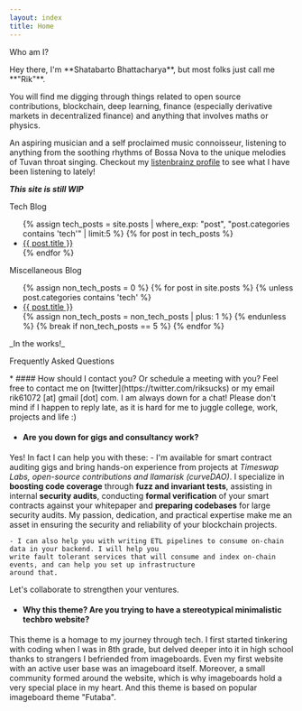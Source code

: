 ```yaml
---
layout: index
title: Home
---
```

<div class="textbox">
  <p class="textbox-bar announce">Who am I?</p>
  <div class="textbox-content" markdown="1">
Hey there, I'm **Shatabarto Bhattacharya**, but most folks just call me **"Rik"**.

You will find me digging through things related to open source contributions, blockchain,
deep learning, finance (especially derivative markets in decentralized finance) and anything that
involves maths or physics.

An aspiring musician and a self proclaimed music connoisseur, listening to anything from
the soothing rhythms of Bossa Nova to the unique melodies of Tuvan throat singing.
Checkout my [listenbrainz profile](https://listenbrainz.org/user/riksucks/stats/?range=this_year)
to see what I have been listening to lately!

_**This site is still WIP**_

  </div>
</div>

<div class="flex-container">
<div class="mobile-box">
<div class="textbox">
  <p class="textbox-bar">Tech Blog</p>
  <div class="textbox-content" markdown="1">
  <ul>
    {% assign tech_posts = site.posts | where_exp: "post", "post.categories contains 'tech'" | limit:5 %}
    {% for post in tech_posts %}
      <li>
        <a href="{{ post.url }}">{{ post.title }}</a>
      </li>
    {% endfor %}
  </ul>
  </div>
</div>
</div>

<div class="mobile-box">
<div class="textbox">
  <p class="textbox-bar">Miscellaneous Blog</p>
  <div class="textbox-content" markdown="1">
  <ul>
    {% assign non_tech_posts = 0 %}
    {% for post in site.posts %}
      {% unless post.categories contains 'tech' %}
        <li>
          <a href="{{ post.url }}">{{ post.title }}</a>
        </li>
        {% assign non_tech_posts = non_tech_posts | plus: 1 %}
      {% endunless %}
      {% break if non_tech_posts == 5 %}  <!-- Limit to 5 non-tech posts -->
    {% endfor %}
  </ul>
  _In the works!_
  </div>
</div>
</div>


</div>




<div class="textbox">
  <p class="textbox-bar blue-bar">Frequently Asked Questions</p>
<div class="textbox-content" markdown="1">
* #### How should I contact you? Or schedule a meeting with you?
Feel free to contact me on [twitter](https://twitter.com/riksucks) or my email
rik61072 [at] gmail [dot] com. I am always down for a chat! Please don't mind if I happen to
reply late, as it is hard for me to juggle college, work, projects and life :)

* #### Are you down for gigs and consultancy work?<br />
Yes! In fact I can help you with these:
    - I'm available for smart contract auditing gigs and bring hands-on experience from projects
    at _Timeswap Labs, open-source contributions and llamarisk (curveDAO)_. I specialize
    in **boosting code coverage** through
    **fuzz and invariant tests**, assisting in internal **security audits**, conducting **formal verification**
    of your smart contracts against your whitepaper and **preparing codebases** for large
    security audits. My passion, dedication, and practical expertise make me an asset in ensuring the
    security and reliability of your blockchain projects.

    - I can also help you with writing ETL pipelines to consume on-chain data in your backend. I will help you
    write fault tolerant services that will consume and index on-chain events, and can help you set up infrastructure
    around that.

   Let's collaborate to strengthen your ventures.

* #### Why this theme? Are you trying to have a stereotypical minimalistic techbro website?
This theme is a homage to my journey through tech. I first started tinkering with coding when
I was in 8th grade, but delved deeper into it in high school thanks to strangers I befriended
from imageboards. Even my first website with an active user base was an imageboard itself. Moreover,
a small community formed around the website, which is why imageboards hold a very special
place in my heart. And this theme is based on popular imageboard theme "Futaba".
</div>
</div>

<script>
        // Get all the flex items
        const flexItems = document.querySelectorAll('.flex-container .textbox');
        console.log("Hi")

        // Calculate the maximum height among them
        let maxHeight = 0;
        flexItems.forEach(item => {
            const itemHeight = item.clientHeight;
            if (itemHeight > maxHeight) {
                maxHeight = itemHeight;
            }
        });
        console.log(maxHeight)

        // Set the same height for all flex items
        flexItems.forEach(item => {
            item.style.height = `${maxHeight}px`;
        });
</script>
